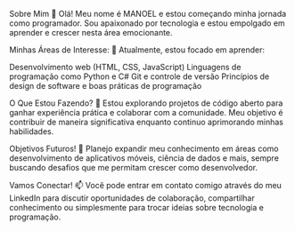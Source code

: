 Sobre Mim
👋 Olá! Meu nome é MANOEL e estou começando minha jornada como programador. Sou apaixonado por tecnologia e estou empolgado em aprender e crescer nesta área emocionante.

Minhas Áreas de Interesse:
🌱 Atualmente, estou focado em aprender:

Desenvolvimento web (HTML, CSS, JavaScript)
Linguagens de programação como Python e C#
Git e controle de versão
Princípios de design de software e boas práticas de programação

O Que Estou Fazendo?
🔭 Estou explorando projetos de código aberto para ganhar experiência prática e colaborar com a comunidade. Meu objetivo é contribuir de maneira significativa enquanto continuo aprimorando minhas habilidades.

Objetivos Futuros!
🚀 Planejo expandir meu conhecimento em áreas como desenvolvimento de aplicativos móveis, ciência de dados e mais, sempre buscando desafios que me permitam crescer como desenvolvedor.

Vamos Conectar!
📫 Você pode entrar em contato comigo através do meu LinkedIn para discutir oportunidades de colaboração, compartilhar conhecimento ou simplesmente para trocar ideias sobre tecnologia e programação.

